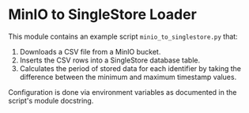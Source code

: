 # MinIO to SingleStore Loader

This module contains an example script `minio_to_singlestore.py` that:

1. Downloads a CSV file from a MinIO bucket.
2. Inserts the CSV rows into a SingleStore database table.
3. Calculates the period of stored data for each identifier by taking the
   difference between the minimum and maximum timestamp values.

Configuration is done via environment variables as documented in the script's
module docstring.
